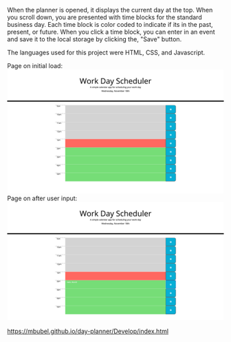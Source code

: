 When the planner is opened, it displays the current day at the top. When you scroll down, you are presented with time blocks for the standard business day. Each time block is color coded to indicate if its in the past, present, or future. When you click a time block, you can enter in an event and save it to the local storage by clicking the, "Save" button.

The languages used for this project were HTML, CSS, and Javascript.

Page on initial load: ![](Assets/Work-Day-One.png)
Page on after user input: ![](Assets/Work-Day-Two.png)

https://mbubel.github.io/day-planner/Develop/index.html
